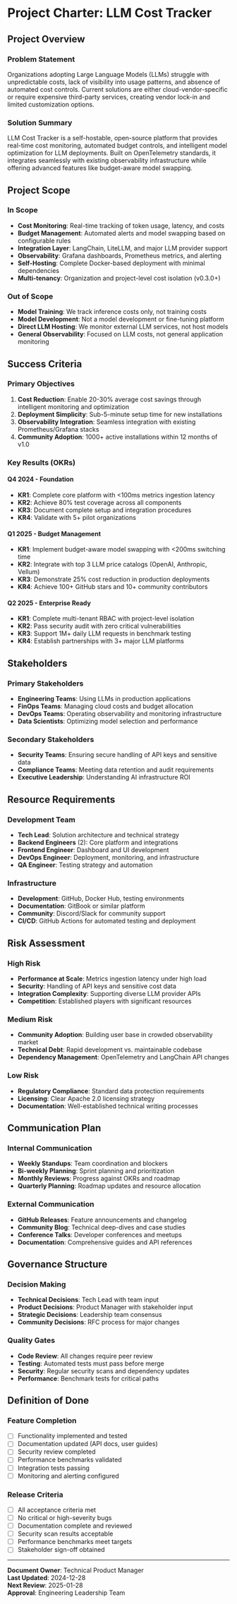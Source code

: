# Project Charter: LLM Cost Tracker

## Project Overview

### Problem Statement
Organizations adopting Large Language Models (LLMs) struggle with unpredictable costs, lack of visibility into usage patterns, and absence of automated cost controls. Current solutions are either cloud-vendor-specific or require expensive third-party services, creating vendor lock-in and limited customization options.

### Solution Summary
LLM Cost Tracker is a self-hostable, open-source platform that provides real-time cost monitoring, automated budget controls, and intelligent model optimization for LLM deployments. Built on OpenTelemetry standards, it integrates seamlessly with existing observability infrastructure while offering advanced features like budget-aware model swapping.

## Project Scope

### In Scope
- **Cost Monitoring**: Real-time tracking of token usage, latency, and costs
- **Budget Management**: Automated alerts and model swapping based on configurable rules
- **Integration Layer**: LangChain, LiteLLM, and major LLM provider support
- **Observability**: Grafana dashboards, Prometheus metrics, and alerting
- **Self-Hosting**: Complete Docker-based deployment with minimal dependencies
- **Multi-tenancy**: Organization and project-level cost isolation (v0.3.0+)

### Out of Scope
- **Model Training**: We track inference costs only, not training costs
- **Model Development**: Not a model development or fine-tuning platform
- **Direct LLM Hosting**: We monitor external LLM services, not host models
- **General Observability**: Focused on LLM costs, not general application monitoring

## Success Criteria

### Primary Objectives
1. **Cost Reduction**: Enable 20-30% average cost savings through intelligent monitoring and optimization
2. **Deployment Simplicity**: Sub-5-minute setup time for new installations
3. **Observability Integration**: Seamless integration with existing Prometheus/Grafana stacks
4. **Community Adoption**: 1000+ active installations within 12 months of v1.0

### Key Results (OKRs)

#### Q4 2024 - Foundation
- **KR1**: Complete core platform with <100ms metrics ingestion latency
- **KR2**: Achieve 80% test coverage across all components
- **KR3**: Document complete setup and integration procedures
- **KR4**: Validate with 5+ pilot organizations

#### Q1 2025 - Budget Management
- **KR1**: Implement budget-aware model swapping with <200ms switching time
- **KR2**: Integrate with top 3 LLM price catalogs (OpenAI, Anthropic, Vellum)
- **KR3**: Demonstrate 25% cost reduction in production deployments
- **KR4**: Achieve 100+ GitHub stars and 10+ community contributors

#### Q2 2025 - Enterprise Ready
- **KR1**: Complete multi-tenant RBAC with project-level isolation
- **KR2**: Pass security audit with zero critical vulnerabilities
- **KR3**: Support 1M+ daily LLM requests in benchmark testing
- **KR4**: Establish partnerships with 3+ major LLM platforms

## Stakeholders

### Primary Stakeholders
- **Engineering Teams**: Using LLMs in production applications
- **FinOps Teams**: Managing cloud costs and budget allocation
- **DevOps Teams**: Operating observability and monitoring infrastructure
- **Data Scientists**: Optimizing model selection and performance

### Secondary Stakeholders
- **Security Teams**: Ensuring secure handling of API keys and sensitive data
- **Compliance Teams**: Meeting data retention and audit requirements
- **Executive Leadership**: Understanding AI infrastructure ROI

## Resource Requirements

### Development Team
- **Tech Lead**: Solution architecture and technical strategy
- **Backend Engineers** (2): Core platform and integrations
- **Frontend Engineer**: Dashboard and UI development
- **DevOps Engineer**: Deployment, monitoring, and infrastructure
- **QA Engineer**: Testing strategy and automation

### Infrastructure
- **Development**: GitHub, Docker Hub, testing environments
- **Documentation**: GitBook or similar platform
- **Community**: Discord/Slack for community support
- **CI/CD**: GitHub Actions for automated testing and deployment

## Risk Assessment

### High Risk
- **Performance at Scale**: Metrics ingestion latency under high load
- **Security**: Handling of API keys and sensitive cost data
- **Integration Complexity**: Supporting diverse LLM provider APIs
- **Competition**: Established players with significant resources

### Medium Risk
- **Community Adoption**: Building user base in crowded observability market
- **Technical Debt**: Rapid development vs. maintainable codebase
- **Dependency Management**: OpenTelemetry and LangChain API changes

### Low Risk
- **Regulatory Compliance**: Standard data protection requirements
- **Licensing**: Clear Apache 2.0 licensing strategy
- **Documentation**: Well-established technical writing processes

## Communication Plan

### Internal Communication
- **Weekly Standups**: Team coordination and blockers
- **Bi-weekly Planning**: Sprint planning and prioritization
- **Monthly Reviews**: Progress against OKRs and roadmap
- **Quarterly Planning**: Roadmap updates and resource allocation

### External Communication
- **GitHub Releases**: Feature announcements and changelog
- **Community Blog**: Technical deep-dives and case studies
- **Conference Talks**: Developer conferences and meetups
- **Documentation**: Comprehensive guides and API references

## Governance Structure

### Decision Making
- **Technical Decisions**: Tech Lead with team input
- **Product Decisions**: Product Manager with stakeholder input
- **Strategic Decisions**: Leadership team consensus
- **Community Decisions**: RFC process for major changes

### Quality Gates
- **Code Review**: All changes require peer review
- **Testing**: Automated tests must pass before merge
- **Security**: Regular security scans and dependency updates
- **Performance**: Benchmark tests for critical paths

## Definition of Done

### Feature Completion
- [ ] Functionality implemented and tested
- [ ] Documentation updated (API docs, user guides)
- [ ] Security review completed
- [ ] Performance benchmarks validated
- [ ] Integration tests passing
- [ ] Monitoring and alerting configured

### Release Criteria
- [ ] All acceptance criteria met
- [ ] No critical or high-severity bugs
- [ ] Documentation complete and reviewed
- [ ] Security scan results acceptable
- [ ] Performance benchmarks meet targets
- [ ] Stakeholder sign-off obtained

---

**Document Owner**: Technical Product Manager  
**Last Updated**: 2024-12-28  
**Next Review**: 2025-01-28  
**Approval**: Engineering Leadership Team